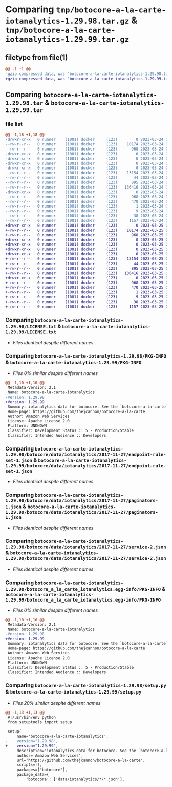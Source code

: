 # Comparing `tmp/botocore-a-la-carte-iotanalytics-1.29.98.tar.gz` & `tmp/botocore-a-la-carte-iotanalytics-1.29.99.tar.gz`

## filetype from file(1)

```diff
@@ -1 +1 @@
-gzip compressed data, was "botocore-a-la-carte-iotanalytics-1.29.98.tar", last modified: Fri Mar 24 01:24:20 2023, max compression
+gzip compressed data, was "botocore-a-la-carte-iotanalytics-1.29.99.tar", last modified: Sat Mar 25 01:22:41 2023, max compression
```

## Comparing `botocore-a-la-carte-iotanalytics-1.29.98.tar` & `botocore-a-la-carte-iotanalytics-1.29.99.tar`

### file list

```diff
@@ -1,18 +1,18 @@
-drwxr-xr-x   0 runner    (1001) docker     (123)        0 2023-03-24 01:24:20.073946 botocore-a-la-carte-iotanalytics-1.29.98/
--rw-r--r--   0 runner    (1001) docker     (123)    10174 2023-03-24 01:24:19.000000 botocore-a-la-carte-iotanalytics-1.29.98/LICENSE.txt
--rw-r--r--   0 runner    (1001) docker     (123)      968 2023-03-24 01:24:20.073946 botocore-a-la-carte-iotanalytics-1.29.98/PKG-INFO
-drwxr-xr-x   0 runner    (1001) docker     (123)        0 2023-03-24 01:24:20.069946 botocore-a-la-carte-iotanalytics-1.29.98/botocore/
-drwxr-xr-x   0 runner    (1001) docker     (123)        0 2023-03-24 01:24:20.069946 botocore-a-la-carte-iotanalytics-1.29.98/botocore/data/
-drwxr-xr-x   0 runner    (1001) docker     (123)        0 2023-03-24 01:24:20.069946 botocore-a-la-carte-iotanalytics-1.29.98/botocore/data/iotanalytics/
-drwxr-xr-x   0 runner    (1001) docker     (123)        0 2023-03-24 01:24:20.069946 botocore-a-la-carte-iotanalytics-1.29.98/botocore/data/iotanalytics/2017-11-27/
--rw-r--r--   0 runner    (1001) docker     (123)    13154 2023-03-24 01:23:57.000000 botocore-a-la-carte-iotanalytics-1.29.98/botocore/data/iotanalytics/2017-11-27/endpoint-rule-set-1.json
--rw-r--r--   0 runner    (1001) docker     (123)       44 2023-03-24 01:23:57.000000 botocore-a-la-carte-iotanalytics-1.29.98/botocore/data/iotanalytics/2017-11-27/examples-1.json
--rw-r--r--   0 runner    (1001) docker     (123)      895 2023-03-24 01:23:57.000000 botocore-a-la-carte-iotanalytics-1.29.98/botocore/data/iotanalytics/2017-11-27/paginators-1.json
--rw-r--r--   0 runner    (1001) docker     (123)   136416 2023-03-24 01:23:57.000000 botocore-a-la-carte-iotanalytics-1.29.98/botocore/data/iotanalytics/2017-11-27/service-2.json
-drwxr-xr-x   0 runner    (1001) docker     (123)        0 2023-03-24 01:24:20.073946 botocore-a-la-carte-iotanalytics-1.29.98/botocore_a_la_carte_iotanalytics.egg-info/
--rw-r--r--   0 runner    (1001) docker     (123)      968 2023-03-24 01:24:20.000000 botocore-a-la-carte-iotanalytics-1.29.98/botocore_a_la_carte_iotanalytics.egg-info/PKG-INFO
--rw-r--r--   0 runner    (1001) docker     (123)      470 2023-03-24 01:24:20.000000 botocore-a-la-carte-iotanalytics-1.29.98/botocore_a_la_carte_iotanalytics.egg-info/SOURCES.txt
--rw-r--r--   0 runner    (1001) docker     (123)        1 2023-03-24 01:24:20.000000 botocore-a-la-carte-iotanalytics-1.29.98/botocore_a_la_carte_iotanalytics.egg-info/dependency_links.txt
--rw-r--r--   0 runner    (1001) docker     (123)        9 2023-03-24 01:24:20.000000 botocore-a-la-carte-iotanalytics-1.29.98/botocore_a_la_carte_iotanalytics.egg-info/top_level.txt
--rw-r--r--   0 runner    (1001) docker     (123)       38 2023-03-24 01:24:20.073946 botocore-a-la-carte-iotanalytics-1.29.98/setup.cfg
--rw-r--r--   0 runner    (1001) docker     (123)     1157 2023-03-24 01:24:19.000000 botocore-a-la-carte-iotanalytics-1.29.98/setup.py
+drwxr-xr-x   0 runner    (1001) docker     (123)        0 2023-03-25 01:22:41.939523 botocore-a-la-carte-iotanalytics-1.29.99/
+-rw-r--r--   0 runner    (1001) docker     (123)    10174 2023-03-25 01:22:41.000000 botocore-a-la-carte-iotanalytics-1.29.99/LICENSE.txt
+-rw-r--r--   0 runner    (1001) docker     (123)      968 2023-03-25 01:22:41.939523 botocore-a-la-carte-iotanalytics-1.29.99/PKG-INFO
+drwxr-xr-x   0 runner    (1001) docker     (123)        0 2023-03-25 01:22:41.939523 botocore-a-la-carte-iotanalytics-1.29.99/botocore/
+drwxr-xr-x   0 runner    (1001) docker     (123)        0 2023-03-25 01:22:41.939523 botocore-a-la-carte-iotanalytics-1.29.99/botocore/data/
+drwxr-xr-x   0 runner    (1001) docker     (123)        0 2023-03-25 01:22:41.939523 botocore-a-la-carte-iotanalytics-1.29.99/botocore/data/iotanalytics/
+drwxr-xr-x   0 runner    (1001) docker     (123)        0 2023-03-25 01:22:41.939523 botocore-a-la-carte-iotanalytics-1.29.99/botocore/data/iotanalytics/2017-11-27/
+-rw-r--r--   0 runner    (1001) docker     (123)    13154 2023-03-25 01:22:12.000000 botocore-a-la-carte-iotanalytics-1.29.99/botocore/data/iotanalytics/2017-11-27/endpoint-rule-set-1.json
+-rw-r--r--   0 runner    (1001) docker     (123)       44 2023-03-25 01:22:12.000000 botocore-a-la-carte-iotanalytics-1.29.99/botocore/data/iotanalytics/2017-11-27/examples-1.json
+-rw-r--r--   0 runner    (1001) docker     (123)      895 2023-03-25 01:22:12.000000 botocore-a-la-carte-iotanalytics-1.29.99/botocore/data/iotanalytics/2017-11-27/paginators-1.json
+-rw-r--r--   0 runner    (1001) docker     (123)   136416 2023-03-25 01:22:12.000000 botocore-a-la-carte-iotanalytics-1.29.99/botocore/data/iotanalytics/2017-11-27/service-2.json
+drwxr-xr-x   0 runner    (1001) docker     (123)        0 2023-03-25 01:22:41.939523 botocore-a-la-carte-iotanalytics-1.29.99/botocore_a_la_carte_iotanalytics.egg-info/
+-rw-r--r--   0 runner    (1001) docker     (123)      968 2023-03-25 01:22:41.000000 botocore-a-la-carte-iotanalytics-1.29.99/botocore_a_la_carte_iotanalytics.egg-info/PKG-INFO
+-rw-r--r--   0 runner    (1001) docker     (123)      470 2023-03-25 01:22:41.000000 botocore-a-la-carte-iotanalytics-1.29.99/botocore_a_la_carte_iotanalytics.egg-info/SOURCES.txt
+-rw-r--r--   0 runner    (1001) docker     (123)        1 2023-03-25 01:22:41.000000 botocore-a-la-carte-iotanalytics-1.29.99/botocore_a_la_carte_iotanalytics.egg-info/dependency_links.txt
+-rw-r--r--   0 runner    (1001) docker     (123)        9 2023-03-25 01:22:41.000000 botocore-a-la-carte-iotanalytics-1.29.99/botocore_a_la_carte_iotanalytics.egg-info/top_level.txt
+-rw-r--r--   0 runner    (1001) docker     (123)       38 2023-03-25 01:22:41.939523 botocore-a-la-carte-iotanalytics-1.29.99/setup.cfg
+-rw-r--r--   0 runner    (1001) docker     (123)     1157 2023-03-25 01:22:41.000000 botocore-a-la-carte-iotanalytics-1.29.99/setup.py
```

### Comparing `botocore-a-la-carte-iotanalytics-1.29.98/LICENSE.txt` & `botocore-a-la-carte-iotanalytics-1.29.99/LICENSE.txt`

 * *Files identical despite different names*

### Comparing `botocore-a-la-carte-iotanalytics-1.29.98/PKG-INFO` & `botocore-a-la-carte-iotanalytics-1.29.99/PKG-INFO`

 * *Files 0% similar despite different names*

```diff
@@ -1,10 +1,10 @@
 Metadata-Version: 2.1
 Name: botocore-a-la-carte-iotanalytics
-Version: 1.29.98
+Version: 1.29.99
 Summary: iotanalytics data for botocore. See the `botocore-a-la-carte` package for more info.
 Home-page: https://github.com/thejcannon/botocore-a-la-carte
 Author: Amazon Web Services
 License: Apache License 2.0
 Platform: UNKNOWN
 Classifier: Development Status :: 5 - Production/Stable
 Classifier: Intended Audience :: Developers
```

### Comparing `botocore-a-la-carte-iotanalytics-1.29.98/botocore/data/iotanalytics/2017-11-27/endpoint-rule-set-1.json` & `botocore-a-la-carte-iotanalytics-1.29.99/botocore/data/iotanalytics/2017-11-27/endpoint-rule-set-1.json`

 * *Files identical despite different names*

### Comparing `botocore-a-la-carte-iotanalytics-1.29.98/botocore/data/iotanalytics/2017-11-27/paginators-1.json` & `botocore-a-la-carte-iotanalytics-1.29.99/botocore/data/iotanalytics/2017-11-27/paginators-1.json`

 * *Files identical despite different names*

### Comparing `botocore-a-la-carte-iotanalytics-1.29.98/botocore/data/iotanalytics/2017-11-27/service-2.json` & `botocore-a-la-carte-iotanalytics-1.29.99/botocore/data/iotanalytics/2017-11-27/service-2.json`

 * *Files identical despite different names*

### Comparing `botocore-a-la-carte-iotanalytics-1.29.98/botocore_a_la_carte_iotanalytics.egg-info/PKG-INFO` & `botocore-a-la-carte-iotanalytics-1.29.99/botocore_a_la_carte_iotanalytics.egg-info/PKG-INFO`

 * *Files 0% similar despite different names*

```diff
@@ -1,10 +1,10 @@
 Metadata-Version: 2.1
 Name: botocore-a-la-carte-iotanalytics
-Version: 1.29.98
+Version: 1.29.99
 Summary: iotanalytics data for botocore. See the `botocore-a-la-carte` package for more info.
 Home-page: https://github.com/thejcannon/botocore-a-la-carte
 Author: Amazon Web Services
 License: Apache License 2.0
 Platform: UNKNOWN
 Classifier: Development Status :: 5 - Production/Stable
 Classifier: Intended Audience :: Developers
```

### Comparing `botocore-a-la-carte-iotanalytics-1.29.98/setup.py` & `botocore-a-la-carte-iotanalytics-1.29.99/setup.py`

 * *Files 20% similar despite different names*

```diff
@@ -1,13 +1,13 @@
 #!/usr/bin/env python
 from setuptools import setup
 
 setup(
     name='botocore-a-la-carte-iotanalytics',
-    version="1.29.98",
+    version="1.29.99",
     description='iotanalytics data for botocore. See the `botocore-a-la-carte` package for more info.',
     author='Amazon Web Services',
     url='https://github.com/thejcannon/botocore-a-la-carte',
     scripts=[],
     packages=["botocore"],
     package_data={
         'botocore': ['data/iotanalytics/*/*.json'],
```

